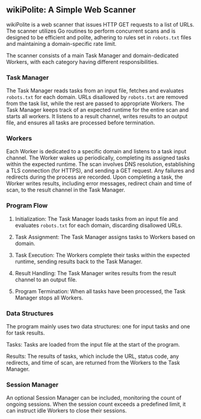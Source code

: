 ## wikiPolite: A Simple Web Scanner

wikiPolite is a web scanner that issues HTTP GET requests to a list of URLs. The scanner utilizes Go routines to perform concurrent scans and is designed to be efficient and polite, adhering to rules set in `robots.txt` files and maintaining a domain-specific rate limit. 

The scanner consists of a main Task Manager and domain-dedicated Workers, with each category having different responsibilities.

### Task Manager

The Task Manager reads tasks from an input file, fetches and evaluates `robots.txt` for each domain. URLs disallowed by `robots.txt` are removed from the task list, while the rest are passed to appropriate Workers. The Task Manager keeps track of an expected runtime for the entire scan and starts all workers. It listens to a result channel, writes results to an output file, and ensures all tasks are processed before termination.

### Workers

Each Worker is dedicated to a specific domain and listens to a task input channel. The Worker wakes up periodically, completing its assigned tasks within the expected runtime. The scan involves DNS resolution, establishing a TLS connection (for HTTPS), and sending a GET request. Any failures and redirects during the process are recorded. Upon completing a task, the Worker writes results, including error messages, redirect chain and time of scan, to the result channel in the Task Manager.

### Program Flow

1. Initialization: The Task Manager loads tasks from an input file and evaluates `robots.txt` for each domain, discarding disallowed URLs.

2. Task Assignment: The Task Manager assigns tasks to Workers based on domain.

3. Task Execution: The Workers complete their tasks within the expected runtime, sending results back to the Task Manager.

4. Result Handling: The Task Manager writes results from the result channel to an output file.

5. Program Termination: When all tasks have been processed, the Task Manager stops all Workers.

### Data Structures

The program mainly uses two data structures: one for input tasks and one for task results. 

Tasks: Tasks are loaded from the input file at the start of the program. 

Results: The results of tasks, which include the URL, status code, any redirects, and time of scan, are returned from the Workers to the Task Manager.

### Session Manager

An optional Session Manager can be included, monitoring the count of ongoing sessions. When the session count exceeds a predefined limit, it can instruct idle Workers to close their sessions.
